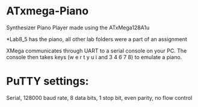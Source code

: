 # ATxmega-Piano
Synthesizer Piano Player made using the ATxMega128A1u

*Lab8_5 has the piano, all other lab folders were a part of an assignment

XMega communicates through UART to a serial console on your PC. The console then takes keys (w e r t y u i and 3 4 6 7 8) to emulate a 
piano.

# PuTTY settings: 
Serial, 128000 baud rate, 8 data bits, 1 stop bit, even parity, no flow control
